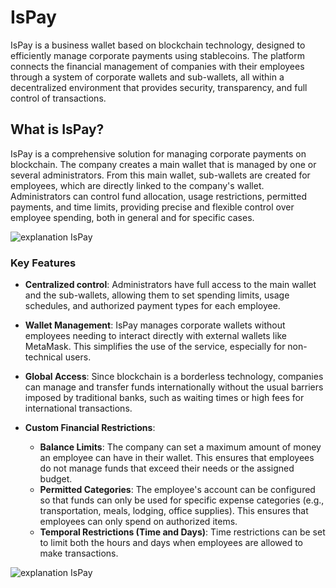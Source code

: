

# IsPay

IsPay is a business wallet based on blockchain technology, designed to efficiently manage corporate payments using stablecoins. The platform connects the financial management of companies with their employees through a system of corporate wallets and sub-wallets, all within a decentralized environment that provides security, transparency, and full control of transactions.

## What is IsPay?
IsPay is a comprehensive solution for managing corporate payments on blockchain. The company creates a main wallet that is managed by one or several administrators. From this main wallet, sub-wallets are created for employees, which are directly linked to the company's wallet. Administrators can control fund allocation, usage restrictions, permitted payments, and time limits, providing precise and flexible control over employee spending, both in general and for specific cases.

![explanation IsPay](https://raw.githubusercontent.com/Champagnepagcois/ispay/readme/public/readme/admincreate1.jpeg?token=GHSAT0AAAAAACPSYISKBBRN3LRPNYOV2CQSZXB47QA)

### Key Features

- **Centralized control**: Administrators have full access to the main wallet and the sub-wallets, allowing them to set spending limits, usage schedules, and authorized payment types for each employee.
- **Wallet Management**: IsPay manages corporate wallets without employees needing to interact directly with external wallets like MetaMask. This simplifies the use of the service, especially for non-technical users.

- **Global Access**: Since blockchain is a borderless technology, companies can manage and transfer funds internationally without the usual barriers imposed by traditional banks, such as waiting times or high fees for international transactions.

- **Custom Financial Restrictions**: 
    - **Balance Limits**: The company can set a maximum amount of money an employee can have in their wallet. This ensures that employees do not manage funds that exceed their needs or the assigned budget.
    - **Permitted Categories**: The employee's account can be configured so that funds can only be used for specific expense categories (e.g., transportation, meals, lodging, office supplies). This ensures that employees can only spend on authorized items.
    - **Temporal Restrictions (Time and Days)**: Time restrictions can be set to limit both the hours and days when employees are allowed to make transactions.

![explanation IsPay](https://raw.githubusercontent.com/Champagnepagcois/ispay/readme/public/readme/admincreate2.jpeg?token=GHSAT0AAAAAACPSYISL4V3GX7MR3HATF6S6ZXB5FHQ)
